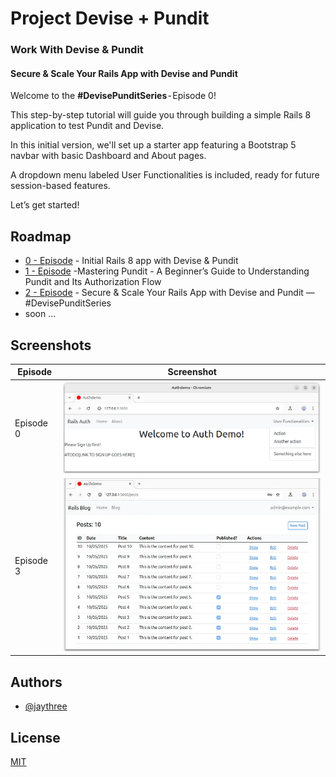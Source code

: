 
# Project Devise + Pundit

### Work With Devise & Pundit

#### Secure & Scale Your Rails App with Devise and Pundit 



Welcome to the **#DevisePunditSeries** - Episode 0!

This step-by-step tutorial will guide you through building a simple Rails 8 application to test Pundit and Devise.

In this initial version, we'll set up a starter app featuring a Bootstrap 5 navbar with basic Dashboard and About pages.

A dropdown menu labeled User Functionalities is included, ready for future session-based features.

Let’s get started!

## Roadmap

- [0 - Episode](https://medium.com/jungletronics/infra-upload-initial-rails-8-app-with-devise-pundit-f328a4632f5e) - Initial Rails 8 app with Devise & Pundit
- [1 - Episode](https://medium.com/jungletronics/mastering-pundit-episode-1-bc841bf0c698) -Mastering Pundit - A Beginner’s Guide to Understanding Pundit and Its Authorization Flow
- [2 - Episode](https://medium.com/jungletronics/work-with-devise-pundit-38799fd506d9) - Secure & Scale Your Rails App with Devise and Pundit — #DevisePunditSeries
- soon ...

## Screenshots

| Episode   | Screenshot |
|-----------|------------|
| Episode 0 | <img src="./public/screens/device_pundit_v0.png" alt="Episode 0" width="500"/> |
| Episode 3 | <img src="./public/screens/device_pundit_v3.png" alt="Episode 3" width="500"/> |

## Authors

- [@jaythree](https://www.linkedin.com/in/giljrx/)


## License

[MIT](https://choosealicense.com/licenses/mit/)

